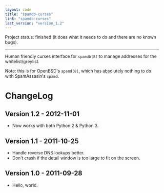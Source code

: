 ```yaml
---
layout: code
title: "spamdb-curses"
link: "spamdb-curses"
last_version: "version_1.2"
---
```


Project status: finished (it does what it needs to do and there are no known bugs).

-----------------------------------------

Human friendly curses interface for `spamdb(8)` to manage addresses for the
whitelist/greylist.

Note: this is for OpenBSD's `spamd(8)`, which has absolutely nothing to do with
SpamAssasin's `spamd`.

ChangeLog
=========

Version 1.2 - 2012-11-01
------------------------
- Now works with both Python 2 & Python 3.

Version 1.1 - 2011-10-25
------------------------
- Handle reverse DNS lookups better.
- Don't crash if the detail window is too large to fit on the screen.

Version 1.0 - 2011-09-28
------------------------
- Hello, world.
